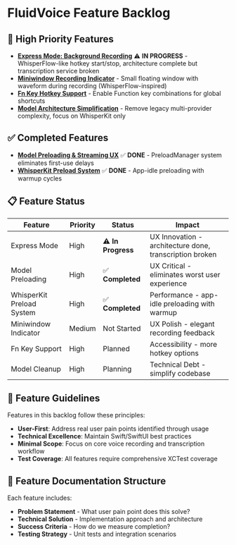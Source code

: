 # FluidVoice Feature Backlog

## 🚀 High Priority Features

- **[Express Mode: Background Recording](express-mode-background-recording.md)** ⚠️ **IN PROGRESS** - WhisperFlow-like hotkey start/stop, architecture complete but transcription service broken
- **[Miniwindow Recording Indicator](miniwindow-recording-indicator.md)** - Small floating window with waveform during recording (WhisperFlow-inspired)
- **[Fn Key Hotkey Support](fn-key-feature.md)** - Enable Function key combinations for global shortcuts 
- **[Model Architecture Simplification](model-cleanup-feature.md)** - Remove legacy multi-provider complexity, focus on WhisperKit only

## ✅ Completed Features

- **[Model Preloading & Streaming UX](done/model-preloading-feature.md)** ✅ **DONE** - PreloadManager system eliminates first-use delays
- **[WhisperKit Preload System](done/whisperkit-preload-system.md)** ✅ **DONE** - App-idle preloading with warmup cycles

## 📋 Feature Status

| Feature | Priority | Status | Impact |
|---------|----------|--------|--------|
| Express Mode | High | ⚠️ **In Progress** | UX Innovation - architecture done, transcription broken |
| Model Preloading | High | ✅ **Completed** | UX Critical - eliminates worst user experience |
| WhisperKit Preload System | High | ✅ **Completed** | Performance - app-idle preloading with warmup |
| Miniwindow Indicator | Medium | Not Started | UX Polish - elegant recording feedback |
| Fn Key Support | High | Planned | Accessibility - more hotkey options |
| Model Cleanup | High | Planning | Technical Debt - simplify codebase |

## 🎯 Feature Guidelines

Features in this backlog follow these principles:
- **User-First**: Address real user pain points identified through usage
- **Technical Excellence**: Maintain Swift/SwiftUI best practices
- **Minimal Scope**: Focus on core voice recording and transcription workflow
- **Test Coverage**: All features require comprehensive XCTest coverage

## 📁 Feature Documentation Structure

Each feature includes:
- **Problem Statement** - What user pain point does this solve?
- **Technical Solution** - Implementation approach and architecture
- **Success Criteria** - How do we measure completion?
- **Testing Strategy** - Unit tests and integration scenarios